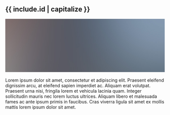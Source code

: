 <!-- About -->
<article id="{{ include.id }}">
	<h2 class="major">{{ include.id | capitalize }}</h2>
	<span class="image main"><img src="images/pic03.jpg" alt="" /></span>
	<p>Lorem ipsum dolor sit amet, consectetur et adipiscing elit. Praesent eleifend dignissim arcu, at eleifend sapien imperdiet ac. Aliquam erat volutpat. Praesent urna nisi, fringila lorem et vehicula lacinia quam. Integer sollicitudin mauris nec lorem luctus ultrices. Aliquam libero et malesuada fames ac ante ipsum primis in faucibus. Cras viverra ligula sit amet ex mollis mattis lorem ipsum dolor sit amet.</p>
</article>
